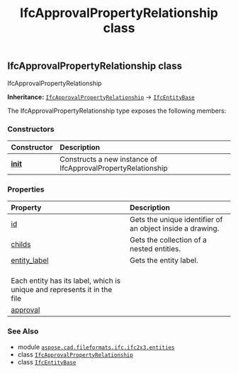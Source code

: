 ﻿---
title: IfcApprovalPropertyRelationship class
second_title: Aspose.CAD for Python via .NET API References
description: 
type: docs
weight: 260
url: /python-net/aspose.cad.fileformats.ifc.ifc2x3.entities/ifcapprovalpropertyrelationship/
is_root: false
---

## IfcApprovalPropertyRelationship class

IfcApprovalPropertyRelationship



**Inheritance:** [`IfcApprovalPropertyRelationship`](/cad/python-net/aspose.cad.fileformats.ifc.ifc2x3.entities/ifcapprovalpropertyrelationship) → 
[`IfcEntityBase`](/cad/python-net/aspose.cad.fileformats.ifc/ifcentitybase)



The IfcApprovalPropertyRelationship type exposes the following members:

### Constructors
| Constructor | Description |
| :- | :- |
| [__init__](/cad/python-net/aspose.cad.fileformats.ifc.ifc2x3.entities/ifcapprovalpropertyrelationship/__init__/#) | Constructs a new instance of IfcApprovalPropertyRelationship |


### Properties
| Property | Description |
| :- | :- |
| [id](/cad/python-net/aspose.cad.fileformats.ifc.ifc2x3.entities/ifcapprovalpropertyrelationship/id) | Gets the unique identifier of an object inside a drawing. |
| [childs](/cad/python-net/aspose.cad.fileformats.ifc.ifc2x3.entities/ifcapprovalpropertyrelationship/childs) | Gets the collection of a nested entities. |
| [entity_label](/cad/python-net/aspose.cad.fileformats.ifc.ifc2x3.entities/ifcapprovalpropertyrelationship/entity_label) | Gets the entity label.<br/>Each entity has its label, which is unique and represents it in the file |
| [approval](/cad/python-net/aspose.cad.fileformats.ifc.ifc2x3.entities/ifcapprovalpropertyrelationship/approval) |  |



### See Also
* module [`aspose.cad.fileformats.ifc.ifc2x3.entities`](..)
* class [`IfcApprovalPropertyRelationship`](/cad/python-net/aspose.cad.fileformats.ifc.ifc2x3.entities/ifcapprovalpropertyrelationship)
* class [`IfcEntityBase`](/cad/python-net/aspose.cad.fileformats.ifc/ifcentitybase)
